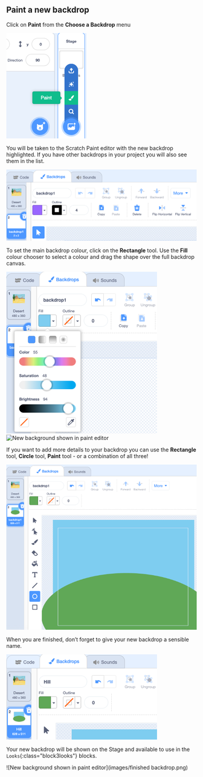 ## Paint a new backdrop

Click on **Paint** from the **Choose a Backdrop** menu

![Paint icon in the choose a backdrop menu](images/paint-backdrop.png)

You will be taken to the Scratch Paint editor with the new backdrop highlighted. If you have other backdrops in your project you will also see them in the list.

![New background shown in paint editor](images/new-background-in-editor.png)

To set the main backdrop colour, click on the **Rectangle** tool. Use the **Fill** colour chooser to select a colour and drag the shape over the full backdrop canvas. 

![New background shown in paint editor](images/fill-colour-tool.png)
![New background shown in paint editor](images/single-backdrop-colour.png)

If you want to add more details to your backdrop you can use the **Rectangle** tool, **Circle** tool, **Paint** tool - or a combination of all three!   

![New background shown in paint editor](images/hill-backdrop.png)

When you are finished, don’t forget to give your new backdrop a sensible name.

![New background shown in paint editor](images/name-backdrop.png)

Your new backdrop will be shown on the Stage and available to use in the `Looks`{:class="block3looks"} blocks.

![New background shown in paint editor](images/finished backdrop.png)
